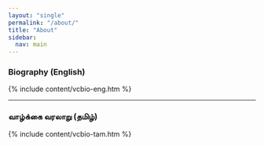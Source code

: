 ```yaml
---
layout: "single"
permalink: "/about/"
title: "About"
sidebar:
  nav: main
---
```

### Biography (English)
{% include content/vcbio-eng.htm %}

---

### வாழ்க்கை வரலாறு (தமிழ்)
{% include content/vcbio-tam.htm %}
